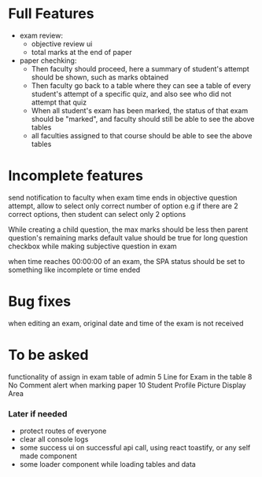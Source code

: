 # Full Features
- exam review:
  <!-- -  subjective exam review -->
  -  objective review ui
  -  total marks at the end of paper
- paper chechking:
  <!-- - Objective questions should be shown first -->
  <!-- - Then subjective questions should be shown with correct order, as they are shown in paper attempt, here faculty also marks the attempts -->
  - Then faculty should proceed, here a summary of student's attempt should be shown, such as marks obtained 
  - Then faculty go back to a table where they can see a table of every student's attempt of a specific quiz, and also see who did not attempt that quiz
  - When all student's exam has been marked, the status of that exam should be "marked", and faculty should still be able to see the above tables
  - all faculties assigned to that course should be able to see the above tables
# Incomplete features
send notification to faculty when exam time ends
in objective question attempt, allow to select only correct number of option e.g if there are 2 correct options, then student can select only 2 options
<!--done while registering a student admin should also be able to enroll student in a course  -->
While creating a child question, the max marks should be less then parent question's remaining marks
default value should be true for long question checkbox while making subjective question in exam
<!-- 9 "Closed" Status for paper once paper end time and date have elapsed. -->
when time reaches 00:00:00 of an exam, the SPA status should be set to something like incomplete or time ended
# Bug fixes
<!-- when paper submitted, clear that paper from local storage -->
<!-- cgpa input field should be a number and can only accept nums 0 to 4 with step 0.01 in making student by admin -->
<!-- faculty must select correct answer for subjective while making an exam -->
<!-- parent question not being selected for child question in select tag -->
when editing an exam, original date and time of the exam is not received
# To be asked
functionality of assign in exam table of admin
5 Line for Exam in the table
8 No Comment alert when marking paper
10 Student Profile Picture Display Area

### Later if needed
- protect routes of everyone
- clear all console logs
- some success ui on successful api call, using react toastify, or any self made component
- some loader component while loading tables and data
